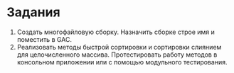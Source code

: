 Задания
=====================

1. Cоздать многофайловую сборку. Назначить сборке строе имя и поместить в GAC.
2. Реализовать методы быстрой сортировки и  сортировки слиянием для целочисленного массива.  Протестировать работу методов в консольном приложении или с помощью модульного тестирования.

